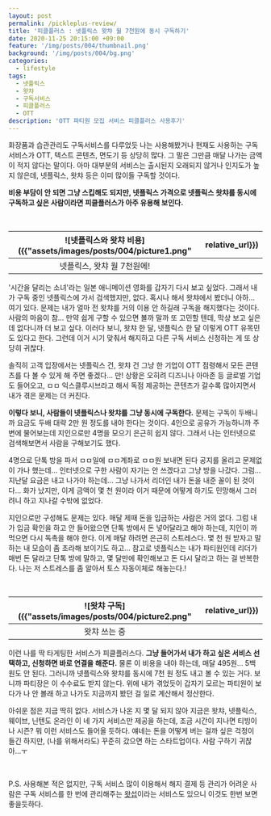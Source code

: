 ```yaml
---
layout: post
permalink: /pickleplus-review/
title: '피클플러스 : 넷플릭스 왓챠 월 7천원에 동시 구독하기'
date: 2020-11-25 20:15:00 +09:00
feature: '/img/posts/004/thumbnail.png'
background: '/img/posts/004/bg.png'
categories:
  - lifestyle
tags:
  - 넷플릭스
  - 왓챠
  - 구독서비스
  - 피클플러스
  - OTT
description: 'OTT 파티원 모집 서비스 피클플러스 사용후기'
---
```


 화장품과 습관관리도 구독서비스를 다루었듯 나는 사용해봤거나 현재도 사용하는 구독서비스가 OTT, 텍스트 콘텐츠, 면도기 등 상당히 많다. 그 말은 그만큼 매달 나가는 금액이 적지 않다는 말이다. 아마 대부분의 서비스는 출시된지 오래되지 않거나 인지도가 높지 않은데, 넷플릭스, 왓챠 등은  이미 많이들 구독할 것이다.

**비용 부담이 안 되면 그냥 스킵해도 되지만, 넷플릭스 가격으로 넷플릭스 왓챠를 동시에 구독하고 싶은 사람이라면 피클플러스가 아주 유용해 보인다.**

<br>

| ![넷플릭스와 왓챠 비용]({{"assets/images/posts/004/picture1.png" | relative_url}}) |
| :----------------------------------------------------------: | --------------- |
|                  넷플릭스, 왓챠 월 7천원에!                  |                 |

 '시간을 달리는 소녀'라는 일본 애니메이션 영화를 갑자기 다시 보고 싶었다. 그래서 내가 구독 중인 넷플릭스에 가서 검색했지만, 없다. 혹시나 해서 왓챠에서 봤더니 아하... 여기 있다. 문제는 내가 얼마 전 왓챠를 거의 이용 안 하길래 구독을 해지했다는 것이다. 사람의 마음이 참... 만약 쉽게 구할 수 있으면 볼까 말까 또 고민할 텐데, 막상 보고 싶은데 없다니까 더 보고 싶다. 이러다 보니, 왓챠 한 달, 넷플릭스 한 달 이렇게 OTT 유목민도 있다고 한다. 그런데 이거 시기 맞춰서 해지하고 다른 구독 서비스 신청하는 게 또 상당히 귀찮다.



 솔직히 고객 입장에서는 넷플릭스 건, 왓챠 건 그냥 한 기업이 OTT 점령해서 모든 콘텐츠를 다 볼 수 있게 해 주면 좋겠다... 만! 상황은 오히려 디즈니나 아마존 등 글로벌 기업도 들어오고, ㅁㅁ 익스클루시브라고 해서 독점 제공하는 콘텐츠가 갈수록 많아지면서 내가 겪은 문제는 더 커진다.



 **이렇다 보니, 사람들이 넷플릭스나 왓챠를 그냥 동시에 구독한다.** 문제는 구독이 두배니까 요금도 두배 대략 2만 원 정도를 내야 한다는 것이다. 4인으로 공유가 가능하니까 주변에 물어보는데 지인으로만 4명을 모으기 은근히 쉽지 않다. 그래서 나는 인터넷으로 검색해보면서 사람을 구해보기도 했다.



 4명으로 단톡 방을 파서 ㅁㅁ일에 ㅁㅁ계좌로 ㅁㅁ원 보내면 된다 공지를 올리고 문제없이 가나 했는데... 인터넷으로 구한 사람이 자기는 안 쓰겠다고 그냥 방을 나갔다. 그럼... 지난달 요금은 내고 나가야 하는데... 그냥 나가서 리더인 내가 돈을 내준 꼴이 된 것이다... 화가 났지만, 이게 금액이 몇 천 원이라 이거 때문에 어떻게 하기도 민망해서 그러려니 하고 지나갈 수밖에 없었다.



 지인으로만 구성해도 문제는 있다. 매달 제때 돈을 입금하는 사람은 거의 없다. 그럼 내가 입금 확인을 하고 안 들어왔으면 단톡 방에서 돈 넣어달라고 해야 하는데, 지인이 까먹으면 다시 독촉을 해야 한다. 이게 매달 하려면 은근히 스트레스다. 몇 천 원 받자고 말하는 내 모습이 좀 초라해 보이기도 하고... 참고로 넷플릭스는 내가 파티원인데 리더가 매번 돈 달라고 단톡 방에 말하고, 몇 달만에 확인해보고 돈 다시 달라고 하는 걸 반복한다. 나는 저 스트레스를 좀 알아서 토스 자동이체로 해놓는다.!

<br>

| ![왓챠 구독]({{"assets/images/posts/004/picture2.png" | relative_url}}) |
| :---------------------------------------------------: | --------------- |
|                     왓챠 쓰는 중                      |                 |

 이런 나를 딱 타게팅한 서비스가 피클플러스다. **그냥 들어가서 내가 하고 싶은 서비스 선택하고, 신청하면 바로 연결을 해준다.** 물론 이 비용을 내야 하는데, 매달 495원... 5백 원도 안 된다. 그러니까 넷플릭스와 왓챠를 동시에 7천 원 정도 내고 볼 수 있는 거다. 보니까 파티장은 이 수수료도 받지 않는다. 위에 내가 겪었듯이 갑자기 모르는 파티원이 보다가 나 안 볼래 하고 나가도 지금까지 봤던 걸 일로 계산해서 정산한다.

 아쉬운 점은 지금 딱히 없다. 서비스가 나온 지 몇 달 되지 않아 지금은 왓챠, 넷플릭스, 웨이브, 닌텐도 온라인 이 네 가지 서비스만 제공을 하는데, 조금 시간이 지나면 티빙이나 시즌? 뭐 이런 서비스도 들어올 듯하다. 얘네는 돈을 어떻게 버는 걸까 싶은 걱정이 들긴 하지만, (나를 위해서라도) 꾸준히 갔으면 하는 스타트업이다. 사람 구하기 귀찮아...ㅜ

<br>

P.S. 사용해본 적은 없지만, 구독 서비스 많이 이용해서 해지 결제 등 관리가 어려운 사람은 구독 서비스를 한 번에 관리해주는 [왓섭](https://whatssub.co/)이라는 서비스도 있으니 이것도 한번 보면 좋을듯하다.